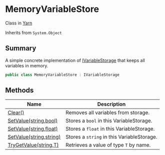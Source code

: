 # MemoryVariableStore

Class in [Yarn](../)

Inherits from `System.Object`

## Summary

A simple concrete implementation of [IVariableStorage](../yarn.ivariablestorage/) that keeps all variables in memory.

```csharp
public class MemoryVariableStore : IVariableStorage
```

## Methods

| Name                                                              | Description                                |
| ----------------------------------------------------------------- | ------------------------------------------ |
| [Clear()](yarn.memoryvariablestore.clear.md)                      | Removes all variables from storage.        |
| [SetValue(string,bool)](yarn.memoryvariablestore.setvalue-3.md)   | Stores a `bool` in this VariableStorage.   |
| [SetValue(string,float)](yarn.memoryvariablestore.setvalue-2.md)  | Stores a `float` in this VariableStorage.  |
| [SetValue(string,string)](yarn.memoryvariablestore.setvalue-1.md) | Stores a `string` in this VariableStorage. |
| [TryGetValue(string,T)](yarn.memoryvariablestore.trygetvalue.md)  | Retrieves a value of type `T` by name.     |
